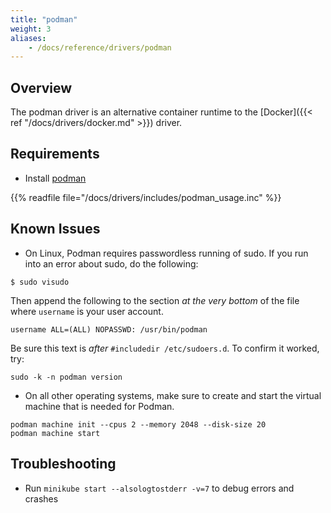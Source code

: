 ```yaml
---
title: "podman"
weight: 3
aliases:
    - /docs/reference/drivers/podman
---
```


## Overview

The podman driver is an alternative container runtime to the [Docker]({{< ref "/docs/drivers/docker.md" >}}) driver.

## Requirements

- Install [podman](https://podman.io/getting-started/installation.html)

{{% readfile file="/docs/drivers/includes/podman_usage.inc" %}}

## Known Issues

- On Linux, Podman requires passwordless running of sudo. If you run into an error about sudo, do the following:

```shell
$ sudo visudo
```
Then append the following to the section *at the very bottom* of the file where `username` is your user account.

```shell
username ALL=(ALL) NOPASSWD: /usr/bin/podman
```

Be sure this text is *after* `#includedir /etc/sudoers.d`. To confirm it worked, try:

```shell
sudo -k -n podman version
```

- On all other operating systems, make sure to create and start the virtual machine that is needed for Podman.

```shell
podman machine init --cpus 2 --memory 2048 --disk-size 20
podman machine start
```

## Troubleshooting

- Run `minikube start --alsologtostderr -v=7` to debug errors and crashes
